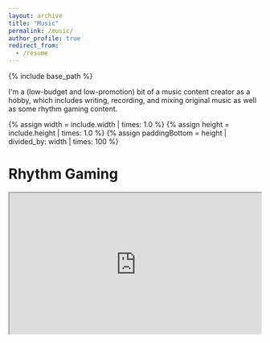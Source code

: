 ```yaml
---
layout: archive
title: "Music"
permalink: /music/
author_profile: true
redirect_from:
  - /resume
---
```


{% include base_path %}

I'm a (low-budget and low-promotion) bit of a music content creator as a hobby, which includes writing, recording, and mixing original music as well as some rhythm gaming content.

<style>
.video-holder {
  position: relative;
  width: 100%;
  height: 0;
  padding-bottom: 56.25%;
  overflow: hidden;
}
.video-holder iframe {
  position: absolute;
  top: 0;
  left: 0;
  width: 100%;
  height: 100%;
}
</style>


{% assign width = include.width | times: 1.0 %}
{% assign height = include.height | times: 1.0 %}
{% assign paddingBottom = height | divided_by: width | times: 100 %}

# Rhythm Gaming
<div class="video-holder" style="padding-bottom: {{ paddingBottom }}%">

### Children of Bodom - Chokehold (99%)
<iframe src="https://drive.google.com/file/d/1sGHArucTYMN4nvc72bj9F_NdoD451r85/preview" width="include_" height="240" allow="autoplay"></iframe>

### Children of Bodom - Needled 24/7 (99%)
<iframe src="https://drive.google.com/file/d/1s16VnO_PwYL7JfEWAr9c4za0U0Ihlcum/preview" width="426" height="240" allow="autoplay"></iframe>

### Cole Rolland feat. Eric Calderone - Canon Rock (99%)
<iframe src="https://drive.google.com/file/d/1GcSyiXWaTvykzJvR1Hq0Ck_nzGuq2nEx/preview" width="426" height="240" allow="autoplay"></iframe>

### Deep Purple - Burn (99%)
<iframe src="https://drive.google.com/file/d/1qfJz4rCYOZ5A5vxqnBFM5RAzcbef3zoQ/preview" width="426" height="240" allow="autoplay"></iframe>

### Fraser Edwards - The Harvest (99%)
<iframe src="https://drive.google.com/file/d/1sKJgkSK3JOYzOeT8Ue4FIQbeGRj0TnlS/preview" width="426" height="240" allow="autoplay"></iframe>

### Xi - Freedom Dive (98%)
<iframe src="https://drive.google.com/file/d/1tc8BZ_EMPloOzwGSXhHIDRwrwMHON00X/preview" width="426" height="240" allow="autoplay"></iframe>

</div>
